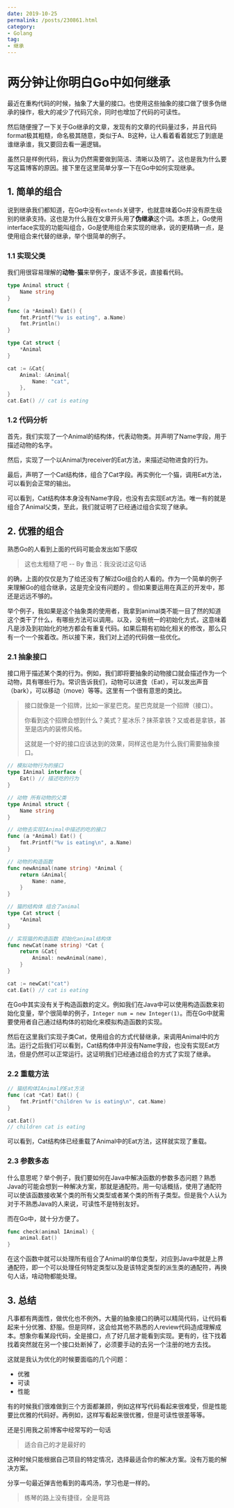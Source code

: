 ```yaml
---
date: 2019-10-25
permalink: /posts/230861.html
category:
- Golang
tag:
- 继承
---
```


# 两分钟让你明白Go中如何继承


最近在重构代码的时候，抽象了大量的接口。也使用这些抽象的接口做了很多伪继承的操作，极大的减少了代码冗余，同时也增加了代码的可读性。

然后随便搜了一下关于Go继承的文章，发现有的文章的代码量过多，并且代码format极其粗糙，命名极其随意，类似于A、B这种，让人看着看着就忘了到底是谁继承谁，我又要回去看一遍逻辑。

虽然只是样例代码，我认为仍然需要做到简洁、清晰以及明了。这也是我为什么要写这篇博客的原因。接下里在这里简单分享一下在Go中如何实现继承。



##  1. 简单的组合

说到继承我们都知道，在Go中没有`extends`关键字，也就意味着Go并没有原生级别的继承支持。这也是为什么我在文章开头用了**伪继承**这个词。本质上，Go使用interface实现的功能叫组合，Go是使用组合来实现的继承，说的更精确一点，是使用组合来代替的继承，举个很简单的例子。



### 1.1 实现父类

我们用很容易理解的**动物**-**猫**来举例子，废话不多说，直接看代码。

```go
type Animal struct {
	Name string
}

func (a *Animal) Eat() {
	fmt.Printf("%v is eating", a.Name)
	fmt.Println()
}

type Cat struct {
	*Animal
}

cat := &Cat{
	Animal: &Animal{
		Name: "cat",
	},
}
cat.Eat() // cat is eating
```



### 1.2 代码分析

首先，我们实现了一个Animal的结构体，代表动物类。并声明了Name字段，用于描述动物的名字。

然后，实现了一个以Animal为receiver的Eat方法，来描述动物进食的行为。

最后，声明了一个Cat结构体，组合了Cat字段。再实例化一个猫，调用Eat方法，可以看到会正常的输出。

可以看到，Cat结构体本身没有Name字段，也没有去实现Eat方法。唯一有的就是组合了Animal父类，至此，我们就证明了已经通过组合实现了继承。



## 2. 优雅的组合

熟悉Go的人看到上面的代码可能会发出如下感叹

> 这也太粗糙了吧   -- By 鲁迅：我没说过这句话

的确，上面的仅仅是为了给还没有了解过Go组合的人看的。作为一个简单的例子来理解Go的组合继承，这是完全没有问题的 。但如果要运用在真正的开发中，那还是远远不够的。

举个例子，我如果是这个抽象类的使用者，我拿到animal类不能一目了然的知道这个类干了什么，有哪些方法可以调用。以及，没有统一的初始化方式，这意味着凡是涉及到初始化的地方都会有重复代码。如果后期有初始化相关的修改，那么只有一个一个挨着改。所以接下来，我们对上述的代码做一些优化。



### 2.1 抽象接口

接口用于描述某个类的行为。例如，我们即将要抽象的动物接口就会描述作为一个动物，具有哪些行为。常识告诉我们，动物可以进食（Eat），可以发出声音（bark），可以移动（move）等等。这里有一个很有意思的类比。

> 接口就像是一个招牌，比如一家星巴克。星巴克就是一个招牌（接口）。
>
> 你看到这个招牌会想到什么？美式？星冰乐？抹茶拿铁？又或者是拿铁，甚至是店内的装修风格。
>
> 这就是一个好的接口应该达到的效果，同样这也是为什么我们需要抽象接口。

```go
// 模拟动物行为的接口
type IAnimal interface {
	Eat() // 描述吃的行为
}

// 动物 所有动物的父类
type Animal struct {
	Name string
}

// 动物去实现IAnimal中描述的吃的接口
func (a *Animal) Eat() {
	fmt.Printf("%v is eating\n", a.Name)
}

// 动物的构造函数
func newAnimal(name string) *Animal {
	return &Animal{
		Name: name,
	}
}

// 猫的结构体 组合了animal
type Cat struct {
	*Animal
}

// 实现猫的构造函数 初始化animal结构体
func newCat(name string) *Cat {
	return &Cat{
		Animal: newAnimal(name),
	}
}

cat := newCat("cat")
cat.Eat() // cat is eating
```

在Go中其实没有关于构造函数的定义。例如我们在Java中可以使用构造函数来初始化变量，举个很简单的例子，`Integer num = new Integer(1)`。而在Go中就需要使用者自己通过结构体的初始化来模拟构造函数的实现。

然后在这里我们实现子类Cat，使用组合的方式代替继承，来调用Animal中的方法。运行之后我们可以看到，Cat结构体中并没有Name字段，也没有实现Eat方法，但是仍然可以正常运行。这证明我们已经通过组合的方式了实现了继承。



### 2.2 重载方法

```go
// 猫结构体IAnimal的Eat方法
func (cat *Cat) Eat() {
	fmt.Printf("children %v is eating\n", cat.Name)
}

cat.Eat()
// children cat is eating
```

可以看到，Cat结构体已经重载了Animal中的Eat方法，这样就实现了重载。



### 2.3 参数多态

什么意思呢？举个例子，我们要如何在Java中解决函数的参数多态问题？熟悉Java的可能会想到一种解决方案，那就是通配符。用一句话概括，使用了通配符可以使该函数接收某个类的所有父类型或者某个类的所有子类型。但是我个人认为对于不熟悉Java的人来说，可读性不是特别友好。

而在Go中，就十分方便了。

```go
func check(animal IAnimal) {
	animal.Eat()
}
```

在这个函数中就可以处理所有组合了Animal的单位类型，对应到Java中就是上界通配符，即一个可以处理任何特定类型以及是该特定类型的派生类的通配符，再换句人话，啥动物都能处理。



## 3. 总结

凡事都有两面性，做优化也不例外。大量的抽象接口的确可以精简代码，让代码看起来十分优雅、舒服。但是同样，这会给其他不熟悉的人review代码造成理解成本。想象你看某段代码，全是接口，点了好几层才能看到实现。更有的，往下找着找着突然就在另一个接口处断掉了，必须要手动的去另一个注册的地方去找。

这就是我认为优化的时候要面临的几个问题：

- 优雅
- 可读
- 性能

有的时候我们很难做到三个方面都兼顾，例如这样写代码看起来很难受，但是性能要比优雅的代码好。再例如，这样写看起来很优雅，但是可读性很差等等。

还是引用我之前博客中经常写的一句话

> 适合自己的才是最好的

这种时候只能根据自己项目的特定情况，选择最适合你的解决方案。没有万能的解决方案。



分享一句最近弹吉他看到的毒鸡汤，学习也是一样的。

> 练琴的路上没有捷径，全是弯路



